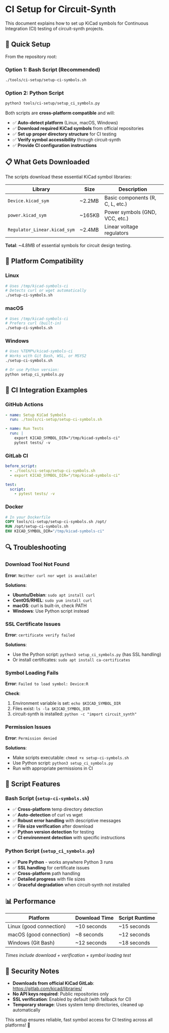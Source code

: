 # CI Setup for Circuit-Synth

This document explains how to set up KiCad symbols for Continuous Integration (CI) testing of circuit-synth projects.

## 🚀 Quick Setup

From the repository root:

### Option 1: Bash Script (Recommended)
```bash
./tools/ci-setup/setup-ci-symbols.sh
```

### Option 2: Python Script  
```bash
python3 tools/ci-setup/setup_ci_symbols.py
```

Both scripts are **cross-platform compatible** and will:
- ✅ **Auto-detect platform** (Linux, macOS, Windows)
- ✅ **Download required KiCad symbols** from official repositories
- ✅ **Set up proper directory structure** for CI testing
- ✅ **Verify symbol accessibility** through circuit-synth
- ✅ **Provide CI configuration instructions**

## 📋 What Gets Downloaded

The scripts download these essential KiCad symbol libraries:

| Library | Size | Description |
|---------|------|-------------|
| `Device.kicad_sym` | ~2.2MB | Basic components (R, C, L, etc.) |
| `power.kicad_sym` | ~165KB | Power symbols (GND, VCC, etc.) |
| `Regulator_Linear.kicad_sym` | ~2.4MB | Linear voltage regulators |

**Total**: ~4.8MB of essential symbols for circuit design testing.

## 🔧 Platform Compatibility

### Linux
```bash
# Uses /tmp/kicad-symbols-ci
# Detects curl or wget automatically
./setup-ci-symbols.sh
```

### macOS  
```bash
# Uses /tmp/kicad-symbols-ci  
# Prefers curl (built-in)
./setup-ci-symbols.sh
```

### Windows
```bash
# Uses %TEMP%/kicad-symbols-ci
# Works with Git Bash, WSL, or MSYS2
./setup-ci-symbols.sh

# Or use Python version:
python setup_ci_symbols.py
```

## 🤖 CI Integration Examples

### GitHub Actions
```yaml
- name: Setup KiCad Symbols
  run: ./tools/ci-setup/setup-ci-symbols.sh

- name: Run Tests
  run: |
    export KICAD_SYMBOL_DIR="/tmp/kicad-symbols-ci"
    pytest tests/ -v
```

### GitLab CI
```yaml
before_script:
  - ./tools/ci-setup/setup-ci-symbols.sh
  - export KICAD_SYMBOL_DIR="/tmp/kicad-symbols-ci"

test:
  script:
    - pytest tests/ -v
```

### Docker
```dockerfile
# In your Dockerfile
COPY tools/ci-setup/setup-ci-symbols.sh /opt/
RUN /opt/setup-ci-symbols.sh
ENV KICAD_SYMBOL_DIR="/tmp/kicad-symbols-ci"
```

## 🔍 Troubleshooting

### Download Tool Not Found
**Error**: `Neither curl nor wget is available!`

**Solutions**:
- **Ubuntu/Debian**: `sudo apt install curl`
- **CentOS/RHEL**: `sudo yum install curl`
- **macOS**: curl is built-in, check PATH
- **Windows**: Use Python script instead

### SSL Certificate Issues
**Error**: `certificate verify failed`

**Solutions**:
- Use the Python script: `python3 setup_ci_symbols.py` (has SSL handling)
- Or install certificates: `sudo apt install ca-certificates`

### Symbol Loading Fails
**Error**: `Failed to load symbol: Device:R`

**Check**:
1. Environment variable is set: `echo $KICAD_SYMBOL_DIR`
2. Files exist: `ls -la $KICAD_SYMBOL_DIR`
3. circuit-synth is installed: `python -c "import circuit_synth"`

### Permission Issues
**Error**: `Permission denied`

**Solutions**:
- Make scripts executable: `chmod +x setup-ci-symbols.sh`
- Use Python script: `python3 setup_ci_symbols.py`
- Run with appropriate permissions in CI

## 🎯 Script Features

### Bash Script (`setup-ci-symbols.sh`)
- ✅ **Cross-platform** temp directory detection
- ✅ **Auto-detection** of curl vs wget
- ✅ **Robust error handling** with descriptive messages
- ✅ **File size verification** after download
- ✅ **Python version detection** for testing
- ✅ **CI environment detection** with specific instructions

### Python Script (`setup_ci_symbols.py`)
- ✅ **Pure Python** - works anywhere Python 3 runs
- ✅ **SSL handling** for certificate issues  
- ✅ **Cross-platform** path handling
- ✅ **Detailed progress** with file sizes
- ✅ **Graceful degradation** when circuit-synth not installed

## 📊 Performance

| Platform | Download Time | Script Runtime |
|----------|---------------|----------------|
| Linux (good connection) | ~10 seconds | ~15 seconds |
| macOS (good connection) | ~8 seconds | ~12 seconds |
| Windows (Git Bash) | ~12 seconds | ~18 seconds |

*Times include download + verification + symbol loading test*

## 🔐 Security Notes

- **Downloads from official KiCad GitLab**: https://gitlab.com/kicad/libraries/
- **No API keys required**: Public repositories only
- **SSL verification**: Enabled by default (with fallback for CI)
- **Temporary storage**: Uses system temp directories, cleaned up automatically

This setup ensures reliable, fast symbol access for CI testing across all platforms! 🚀